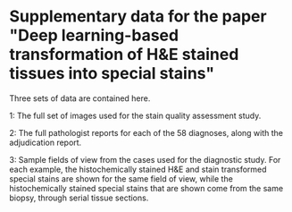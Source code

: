# Supplementary data for the paper "Deep learning-based transformation of H&E stained tissues into special stains" 

Three sets of data are contained here.

1: The full set of images used for the stain quality assessment study.

2: The full pathologist reports for each of the 58 diagnoses, along with the adjudication report.

3: Sample fields of view from the cases used for the diagnostic study. For each example, the histochemically stained H&E and stain transformed special stains are shown for the same field of view, while the histochemically stained special stains that are shown come from the same biopsy, through serial tissue sections. 
